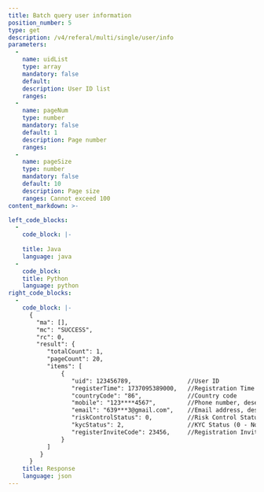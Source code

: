 ```yaml
---
title: Batch query user information
position_number: 5
type: get
description: /v4/referal/multi/single/user/info
parameters:
  -
    name: uidList
    type: array
    mandatory: false
    default:
    description: User ID list
    ranges: 
  -
    name: pageNum
    type: number
    mandatory: false
    default: 1
    description: Page number
    ranges:
  -
    name: pageSize
    type: number
    mandatory: false
    default: 10
    description: Page size
    ranges: Cannot exceed 100
content_markdown: >-

left_code_blocks:
  -
    code_block: |-
      
    title: Java
    language: java
  -
    code_block:
    title: Python
    language: python
right_code_blocks:
  -
    code_block: |-
      {
        "ma": [],
        "mc": "SUCCESS",
        "rc": 0,
        "result": {
           "totalCount": 1,
           "pageCount": 20,
           "items": [
               {
                  "uid": 123456789,                //User ID
                  "registerTime": 1737095389000,   //Registration Time
                  "countryCode": "86",             //Country code
                  "mobile": "123****4567",         //Phone number, desensitization
                  "email": "639***3@gmail.com",    //Email address, desensitization
                  "riskControlStatus": 0,          //Risk Control Status (0 - No Risk Control, 1 - Risk Controlled)
                  "kycStatus": 2,                  //KYC Status (0 - Not Verified, 1 - Basic Verification, 2 - Advanced Verification, 3 - Corporate Verification)
                  "registerInviteCode": 23456,     //Registration Invitation Code
               }
           ]
         }
      }
    title: Response
    language: json
---
```

